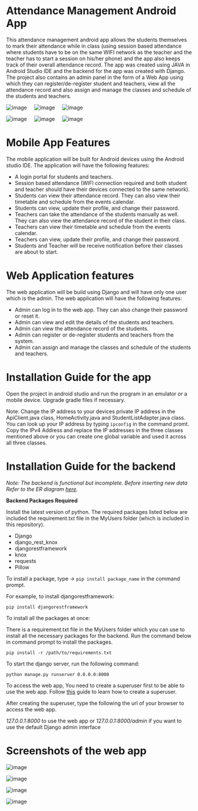 # Attendance Management Android App

This attendance management android app allows the students themselves to mark their attendance while in class (using session based attendance where students have to be on the same WIFI network as the teacher 
and the teacher has to start a session on his/her phone) and the app also keeps track of their overall attendance record. The app was created using JAVA in Android Studio IDE and the backend for the app was created with Django. 
The project also contains an admin panel in the form of a Web App using which they can register/de-register student and teachers, view all the attendance record and also assign and manage the classes and schedule of the students and teachers.

![image](https://github.com/Azan9/Attendance-Management-Android-App/assets/43653409/36934ff8-4875-4442-aa65-7128d1ca716b) &nbsp; &nbsp; ![image](https://github.com/Azan9/Attendance-Management-Android-App/assets/43653409/af02134b-7dc9-4adb-962f-e7e17d3c54a7) &nbsp; &nbsp; ![image](https://github.com/Azan9/Attendance-Management-Android-App/assets/43653409/1fc91df4-2b04-4bc4-bc09-3c698d11a5a4) 

![image](https://github.com/Azan9/Attendance-Management-Android-App/assets/43653409/6db11af9-1432-48da-9d3b-c2957ca287d9) &nbsp; &nbsp; ![image](https://github.com/Azan9/Attendance-Management-Android-App/assets/43653409/17c61cb0-b0bc-4f7d-8ed9-4ed58ae33c70) &nbsp; &nbsp; ![image](https://github.com/Azan9/Attendance-Management-Android-App/assets/43653409/cf6626d0-7a62-44c5-b085-e82736029887)


# Mobile App Features

The mobile application will be built for Android devices using the Android studio IDE. The 
application will have the following features:

* A login portal for students and teachers.
* Session based attendance (WIFI connection required and both student and teacher should have their devices connected to the same network).
* Students can view their attendance record. They can also view their timetable and 
schedule from the events calendar. 
* Students can view, update their profile, and change their password.
* Teachers can take the attendance of the students manually as well. They can 
also view the attendance record of the student in their class.
* Teachers can view their timetable and schedule from the events calendar. 
* Teachers can view, update their profile, and change their password.
* Students and Teacher will be receive notification before their classes are about 
  to start.


# Web Application features

The web application will be build using Django and will have only one user which is the 
admin. The web application will have the following features:

* Admin can log in to the web app. They can also change their password or reset it.
* Admin can view and edit the details of the students and teachers.
* Admin can view the attendance record of the students.
* Admin can register or de-register students and teachers from the system.
* Admin can assign and manage the classes and schedule of the students and 
  teachers.


# Installation Guide for the app

Open the project in android studio and run the program in an emulator or a mobile device. Upgrade gradle files if necessary.

Note: Change the IP address to your devices private IP address in the ApiClient.java class, HomeActivity.java and StudentListAdapter.java class. 
      You can look up your IP address by typing ```ipconfig``` in the command promt. Copy the IPv4 Address and replace the IP addresses in the three classes mentioned above or you can create one global variable and used it across all three classes.

# Installation Guide for the backend

_Note: The backend is functional but incomplete. Before inserting new data Refer to the ER diagram [here](https://github.com/Azan9/Attendance-Management-Android-App/blob/main/ER%20Diagram/ERD.png)._


**Backend Packages Required**

Install the latest version of python. The required packages listed below are included the requirement.txt file in the MyUsers folder (which is included in this repository). 

* Django
* django_rest_knox
* djangorestframework
* knox
* requests
* Pillow

To install a package, type -> ```pip install package_name``` in the command prompt.

For example, to install djangorestframework:
  
  ```pip install djangorestframework```

To install all the packages at once:

There is a requirement.txt file in the MyUsers folder which you can use to install all the necessary packages for the backend. Run the command below in command prompt to install the packages.

```pip install -r /path/to/requirements.txt```

To start the django server, run the following command:

```python manage.py runserver 0.0.0.0:8000```

To access the web app, You need to create a superuser first to be able to use the web app. Follow [this](https://docs.djangoproject.com/en/1.8/intro/tutorial02/) guide to learn how to create a superuser.

After creating the superuser, type the following the url of your browser to access the web app.

_127.0.0.1:8000_ to use the web app or _127.0.0.1:8000/admin_ if you want to use the default Django admin interface

# Screenshots of the web app

![image](https://github.com/Azan9/Attendance-Management-Android-App/assets/43653409/1204af0c-8668-46aa-b887-f5cea71ddd24)

![image](https://github.com/Azan9/Attendance-Management-Android-App/assets/43653409/f8f3ee2b-b97e-43cd-bbec-c61bf754e6c9) 

![image](https://github.com/Azan9/Attendance-Management-Android-App/assets/43653409/1818491e-dfe6-431c-b544-3ba7fcbfaf42) 

![image](https://github.com/Azan9/Attendance-Management-Android-App/assets/43653409/ff9acc73-9368-4a95-91ff-9eea16a422fb)







